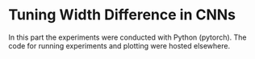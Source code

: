 Tuning Width Difference in CNNs
==========
In this part the experiments were conducted with Python (pytorch). The code for running experiments and plotting were hosted elsewhere.
